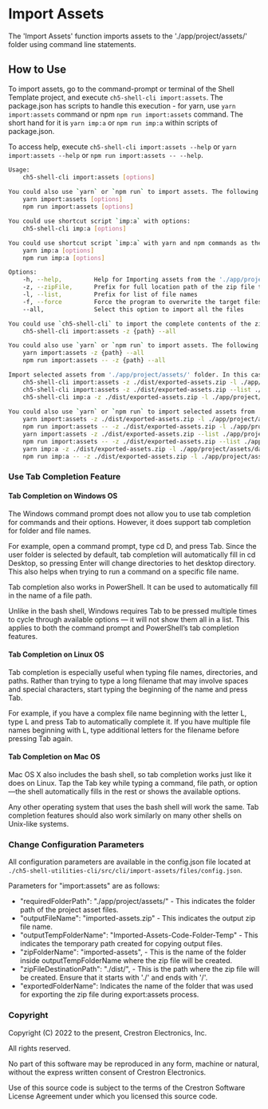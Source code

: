 # Import Assets

The 'Import Assets' function imports assets to the './app/project/assets/' folder using command line statements.

## How to Use

To import assets, go to the command-prompt or terminal of the Shell Template project, and execute `ch5-shell-cli import:assets`.
The package.json has scripts to handle this execution - for yarn, use `yarn import:assets` command or npm  `npm run import:assets` command. The short hand for it is `yarn imp:a` or `npm run imp:a` within scripts of package.json.

To access help, execute `ch5-shell-cli import:assets --help` or `yarn import:assets --help` or `npm run import:assets -- --help`.

```bash
Usage:
    ch5-shell-cli import:assets [options]
    
You could also use `yarn` or `npm run` to import assets. The following are the commands:
    yarn import:assets [options]
    npm run import:assets [options]

You could use shortcut script `imp:a` with options:
    ch5-shell-cli imp:a [options]

You could use shortcut script `imp:a` with yarn and npm commands as the following:
    yarn imp:a [options]
    npm run imp:a [options]

Options:
    -h, --help,         Help for Importing assets from the './app/project/assets/' folder
    -z, --zipFile,      Prefix for full location path of the zip file to be imported
    -l, --list,         Prefix for list of file names
    -f, --force         Force the program to overwrite the target files with the source files and avoid any confirmation
    --all,              Select this option to import all the files

You could use `ch5-shell-cli` to import the complete contents of the zip file to './app/project/assets/' folder. 
    ch5-shell-cli import:assets -z {path} --all

You could also use `yarn` or `npm run` to import assets. The following are the commands:
    yarn import:assets -z {path} --all
    npm run import:assets -- -z {path} --all

Import selected assets from './app/project/assets/' folder. In this case, the filenames are mandatory in the command-prompt. The filename must follow the complete path starting from './app/project/assets/....'. Only file names can be provided here (no folder paths). Multiple file names can be provided in the command prompt. To achieve this, use the following commands:
    ch5-shell-cli import:assets -z ./dist/exported-assets.zip -l ./app/project/assets/data/translation/en.json ./app/project/assets/scss/_variables.scss
    ch5-shell-cli import:assets -z ./dist/exported-assets.zip --list ./app/project/assets/data/translation/en.json ./app/project/assets/scss/_variables.scss
    ch5-shell-cli imp:a -z ./dist/exported-assets.zip -l ./app/project/assets/data/translation/en.json ./app/project/assets/scss/_variables.scss
    
You could also use `yarn` or `npm run` to import selected assets from './app/project/assets/' folder. The following are the commands:
    yarn import:assets -z ./dist/exported-assets.zip -l ./app/project/assets/data/translation/en.json ./app/project/assets/scss/_variables.scss
    npm run import:assets -- -z ./dist/exported-assets.zip -l ./app/project/assets/data/translation/en.json ./app/project/assets/scss/_variables.scss
    yarn import:assets -z ./dist/exported-assets.zip --list ./app/project/assets/data/translation/en.json ./app/project/assets/scss/_variables.scss
    npm run import:assets -- -z ./dist/exported-assets.zip --list ./app/project/assets/data/translation/en.json ./app/project/assets/scss/_variables.scss
    yarn imp:a -z ./dist/exported-assets.zip -l ./app/project/assets/data/translation/en.json ./app/project/assets/scss/_variables.scss
    npm run imp:a -- -z ./dist/exported-assets.zip -l ./app/project/assets/data/translation/en.json ./app/project/assets/scss/_variables.scss
```

### Use Tab Completion Feature

#### Tab Completion on Windows OS

The Windows command prompt does not allow you to use tab completion for commands and their options. However, it does support tab completion for folder and file names.

For example, open a command prompt, type cd D, and press Tab.  Since the user folder is selected by default, tab completion will automatically fill in cd Desktop, so pressing Enter will change directories to het desktop directory. This also helps when trying to run a command on a specific file name.

Tab completion also works in PowerShell. It can be used to automatically fill in the name of a file path.

Unlike in the bash shell, Windows requires Tab to be pressed multiple times to cycle through available options — it will not show them all in a list. This applies to both the command prompt and PowerShell’s tab completion features.

#### Tab Completion on Linux OS

Tab completion is especially useful when typing file names, directories, and paths. Rather than trying to type a long filename that may involve spaces and special characters, start typing the beginning of the name and press Tab.

For example, if you have a complex file name beginning with the letter L, type L and press Tab to automatically complete it. If you have multiple file names beginning with L, type additional letters for the filename before pressing Tab again.

#### Tab Completion on Mac OS

Mac OS X also includes the bash shell, so tab completion works just like it does on Linux. Tap the Tab key while typing a command, file path, or option—the shell automatically fills in the rest or shows the available options.

Any other operating system that uses the bash shell will work the same. Tab completion features should also work similarly on many other shells on Unix-like systems.

### Change Configuration Parameters

All configuration parameters are available in the config.json file located at `./ch5-shell-utilities-cli/src/cli/import-assets/files/config.json`.

Parameters for "import:assets" are as follows:

- "requiredFolderPath": "./app/project/assets/" - This indicates the folder path of the project asset files.
- "outputFileName": "imported-assets.zip" - This indicates the output zip file name.
- "outputTempFolderName": "Imported-Assets-Code-Folder-Temp" - This indicates the temporary path created for copying output files.
- "zipFolderName": "imported-assets", - This is the name of the folder inside outputTempFolderName where the zip file will be created.
- "zipFileDestinationPath": "./dist/", - This is the path where the zip file will be created. Ensure that it starts with './' and ends with '/'.
- "exportedFolderName": Indicates the name of the folder that was used for exporting the zip file during export:assets process.

### Copyright

Copyright (C) 2022 to the present, Crestron Electronics, Inc.

All rights reserved.

No part of this software may be reproduced in any form, machine
or natural, without the express written consent of Crestron Electronics.

Use of this source code is subject to the terms of the Crestron Software License Agreement
under which you licensed this source code.
